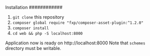 Installation
############

1. `git clone` this repository
1. `composer global require "fxp/composer-asset-plugin:^1.2.0"`
1. `composer install`
1. `cd web && php -S localhost:8000`

Application now is ready on http://localhost:8000
Note that `schemes` directory must be writable.
